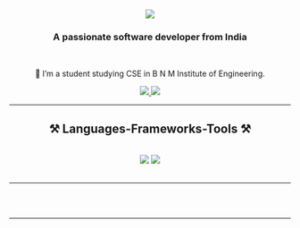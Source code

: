 

<h1 align="center">
    <img src="https://readme-typing-svg.herokuapp.com/?font=Righteous&size=35&center=true&vCenter=true&width=500&height=70&duration=4000&lines=Hi+There!+👋;+I'm+Varshitha+Guddappa!;" />
</h1>

<h3 align="center">A passionate software developer from India</h3>

<br/>

<div align="center">
 
 🔭 I’m a student studying CSE in B N M Institute of Engineering.
 
 </div>
 
<div align="center"> 
  <a href="mailto:varshithaguddappa@gmail.com">
    <img src="https://img.shields.io/badge/Gmail-333333?style=for-the-badge&logo=gmail&logoColor=red" />
  </a>
  <a href="https://www.linkedin.com/in/varshitha-guddappa-3b6b06247" target="_blank">
    <img src="https://img.shields.io/badge/LinkedIn-0077B5?style=for-the-badge&logo=linkedin&logoColor=white" target="_blank" />
  </a>
 
</div>

 <hr/>
 
<h2 align="center">⚒️ Languages-Frameworks-Tools ⚒️</h2>
<br/>
<div align="center">
    <img src="https://skillicons.dev/icons?i=react,html,css,github,tailwind,git" />
    <img src="https://skillicons.dev/icons?i=python,javascript,mongodb,c,java,mysql" /><br>
</div>

<br/>
<hr/>




<br/><br/>

<hr/>

<br/>

